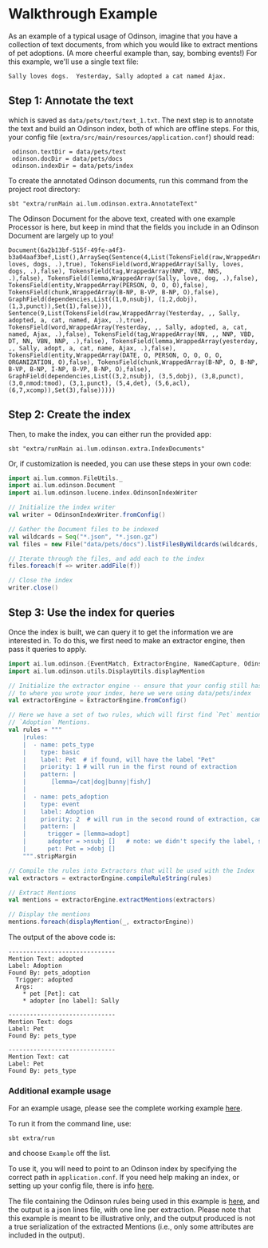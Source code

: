 # Walkthrough Example

As an example of a typical usage of Odinson, imagine that you have a collection of text documents, from which you would like to extract mentions of pet adoptions. (A more cheerful example than, say, bombing events!)
For this example, we'll use a single text file:

```text
Sally loves dogs.  Yesterday, Sally adopted a cat named Ajax. 
```

## Step 1: Annotate the text

which is saved as `data/pets/text/text_1.txt`.  The next step is to annotate the text and build an Odinson index, both of which are offline steps.
For this, your config file (`extra/src/main/resources/application.conf`) should read:

```text 
 odinson.textDir = data/pets/text
 odinson.docDir = data/pets/docs
 odinson.indexDir = data/pets/index
```

To create the annotated Odinson documents, run this command from the project root directory:

    sbt "extra/runMain ai.lum.odinson.extra.AnnotateText"

The Odinson Document for the above text, created with one example Processor is here, but keep in mind that the fields you include in an Odinson Document are largely up to you!

```text
Document(6a2b13bf-515f-49fe-a4f3-b3a04aaf3bef,List(),ArraySeq(Sentence(4,List(TokensField(raw,WrappedArray(Sally, loves, dogs, .),true), TokensField(word,WrappedArray(Sally, loves, dogs, .),false), TokensField(tag,WrappedArray(NNP, VBZ, NNS, .),false), TokensField(lemma,WrappedArray(Sally, love, dog, .),false), TokensField(entity,WrappedArray(PERSON, O, O, O),false), TokensField(chunk,WrappedArray(B-NP, B-VP, B-NP, O),false), GraphField(dependencies,List((1,0,nsubj), (1,2,dobj), (1,3,punct)),Set(1),false))), Sentence(9,List(TokensField(raw,WrappedArray(Yesterday, ,, Sally, adopted, a, cat, named, Ajax, .),true), TokensField(word,WrappedArray(Yesterday, ,, Sally, adopted, a, cat, named, Ajax, .),false), TokensField(tag,WrappedArray(NN, ,, NNP, VBD, DT, NN, VBN, NNP, .),false), TokensField(lemma,WrappedArray(yesterday, ,, Sally, adopt, a, cat, name, Ajax, .),false), TokensField(entity,WrappedArray(DATE, O, PERSON, O, O, O, O, ORGANIZATION, O),false), TokensField(chunk,WrappedArray(B-NP, O, B-NP, B-VP, B-NP, I-NP, B-VP, B-NP, O),false), GraphField(dependencies,List((3,2,nsubj), (3,5,dobj), (3,8,punct), (3,0,nmod:tmod), (3,1,punct), (5,4,det), (5,6,acl), (6,7,xcomp)),Set(3),false)))))
```

## Step 2: Create the index
    
Then, to make the index, you can either run the provided app:

    sbt "extra/runMain ai.lum.odinson.extra.IndexDocuments"
    
Or, if customization is needed, you can use these steps in your own code:

```scala
import ai.lum.common.FileUtils._
import ai.lum.odinson.Document
import ai.lum.odinson.lucene.index.OdinsonIndexWriter

// Initialize the index writer
val writer = OdinsonIndexWriter.fromConfig()

// Gather the Document files to be indexed
val wildcards = Seq("*.json", "*.json.gz")
val files = new File("data/pets/docs").listFilesByWildcards(wildcards, recursive = true)

// Iterate through the files, and add each to the index
files.foreach(f => writer.addFile(f))

// Close the index
writer.close()
```


## Step 3: Use the index for queries

Once the index is built, we can query it to get the information we are interested in.
To do this, we first need to make an extractor engine, then pass it queries to apply.

```scala
import ai.lum.odinson.{EventMatch, ExtractorEngine, NamedCapture, OdinsonMatch}
import ai.lum.odinson.utils.DisplayUtils.displayMention

// Initialize the extractor engine -- ensure that your config still has `odinson.indexDir` pointing
// to where you wrote your index, here we were using data/pets/index
val extractorEngine = ExtractorEngine.fromConfig()

// Here we have a set of two rules, which will first find `Pet` mentions, and the find 
// `Adoption` Mentions.
val rules = """
    |rules:
    |  - name: pets_type
    |    type: basic
    |    label: Pet  # if found, will have the label "Pet"
    |    priority: 1 # will run in the first round of extraction
    |    pattern: |
    |       [lemma=/cat|dog|bunny|fish/]
    |
    |  - name: pets_adoption
    |    type: event
    |    label: Adoption
    |    priority: 2  # will run in the second round of extraction, can reference priority 1 rules
    |    pattern: |
    |      trigger = [lemma=adopt]
    |      adopter = >nsubj []   # note: we didn't specify the label, so any token will work
    |      pet: Pet = >dobj []
    """.stripMargin

// Compile the rules into Extractors that will be used with the Index
val extractors = extractorEngine.compileRuleString(rules)

// Extract Mentions
val mentions = extractorEngine.extractMentions(extractors)

// Display the mentions
mentions.foreach(displayMention(_, extractorEngine))
```

The output of the above code is:

```text
------------------------------
Mention Text: adopted
Label: Adoption
Found By: pets_adoption
  Trigger: adopted
  Args:
    * pet [Pet]: cat
    * adopter [no label]: Sally

------------------------------
Mention Text: dogs
Label: Pet
Found By: pets_type

------------------------------
Mention Text: cat
Label: Pet
Found By: pets_type
```



### Additional example usage

For an example usage, please see the complete working example [here](https://github.com/lum-ai/odinson/blob/master/extra/src/main/scala/ai/lum/odinson/extra/Example.scala).

To run it from the command line, use:

    sbt extra/run
     
and choose `Example` off the list.

To use it, you will need to point to an Odinson index by specifying the correct path in `application.conf`. If you need help making an index, or setting up your config file, there is info [here](https://github.com/lum-ai/odinson/tree/master/extra).

The file containing the Odinson rules being used in this example is [here](https://github.com/lum-ai/odinson/blob/master/extra/src/main/resources/example/rules.yml), and the output is a json lines file, with one line per extraction.  Please note that this example is meant to be illustrative only, and the output produced is not a true serialization of the extracted Mentions (i.e., only some attributes are included in the output). 
